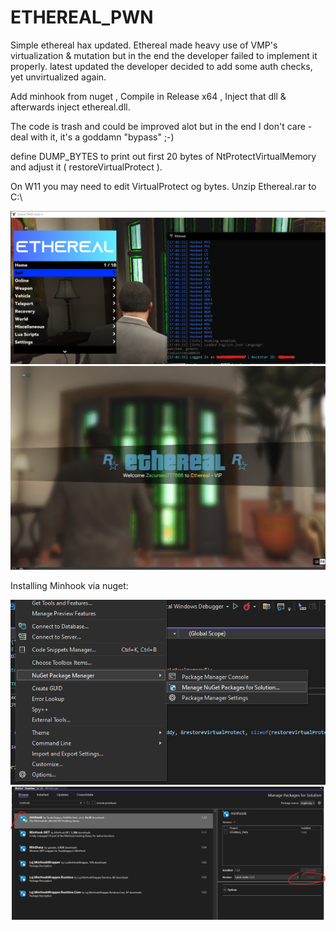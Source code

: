 # ETHEREAL_PWN

Simple ethereal hax updated.
Ethereal made heavy use of VMP's virtualization & mutation but in the end the developer failed to implement it properly.
latest updated the developer decided to add some auth checks, yet unvirtualized again.

Add minhook from nuget , Compile in Release x64 , Inject that dll & afterwards inject ethereal.dll.

The code is trash and could be improved alot but in the end I don't care - deal with it, it's a goddamn "bypass" ;-)


define DUMP_BYTES to print out first 20 bytes of NtProtectVirtualMemory and adjust it ( restoreVirtualProtect ).

On W11 you may need to edit VirtualProtect og bytes.
Unzip Ethereal.rar to C:\


![Alt text](/pic/NEGERSS.png?raw=true "Screenshotboi")
![Alt text](/pic/LATEST.png?raw=true "Screenshotboi")


Installing Minhook via nuget:




![Alt text](/pic/PIC1.png?raw=true "Screenshotboi2")
![Alt text](/pic/pic2.png?raw=true "Screenshotboi3")
